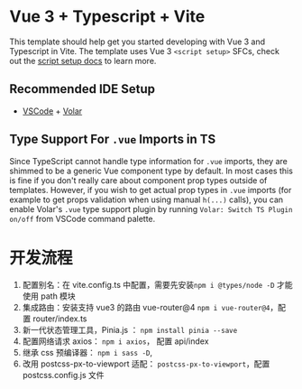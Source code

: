 # Vue 3 + Typescript + Vite

This template should help get you started developing with Vue 3 and Typescript in Vite. The template uses Vue 3 `<script setup>` SFCs, check out the [script setup docs](https://v3.vuejs.org/api/sfc-script-setup.html#sfc-script-setup) to learn more.

## Recommended IDE Setup

-   [VSCode](https://code.visualstudio.com/) + [Volar](https://marketplace.visualstudio.com/items?itemName=johnsoncodehk.volar)

## Type Support For `.vue` Imports in TS

Since TypeScript cannot handle type information for `.vue` imports, they are shimmed to be a generic Vue component type by default. In most cases this is fine if you don't really care about component prop types outside of templates. However, if you wish to get actual prop types in `.vue` imports (for example to get props validation when using manual `h(...)` calls), you can enable Volar's `.vue` type support plugin by running `Volar: Switch TS Plugin on/off` from VSCode command palette.

# 开发流程

1. 配置别名：在 vite.config.ts 中配置，需要先安装`npm i @types/node -D` 才能使用 path 模块
2. 集成路由：安装支持 vue3 的路由 vue-router@4 `npm i vue-router@4`，配置 router/index.ts
3. 新一代状态管理工具，Pinia.js ： `npm install pinia --save`
4. 配置网络请求 axios： `npm i axios`， 配置 api/index
5. 继承 css 预编译器： `npm i sass -D`,
6. 改用 postcss-px-to-viewport 适配： `postcss-px-to-viewport`，配置 postcss.config.js 文件
